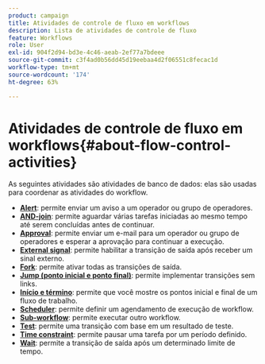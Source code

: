 ```yaml
---
product: campaign
title: Atividades de controle de fluxo em workflows
description: Lista de atividades de controle de fluxo
feature: Workflows
role: User
exl-id: 904f2d94-bd3e-4c46-aeab-2ef77a7bdeee
source-git-commit: c3f4ad0b56dd45d19eebaa4d2f06551c8fecac1d
workflow-type: tm+mt
source-wordcount: '174'
ht-degree: 63%

---
```


# Atividades de controle de fluxo em workflows{#about-flow-control-activities}

As seguintes atividades são atividades de banco de dados: elas são usadas para coordenar as atividades do workflow.

* **[Alert](alert.md)**: permite enviar um aviso a um operador ou grupo de operadores.
* **[AND-join](and-join.md)**: permite aguardar várias tarefas iniciadas ao mesmo tempo até serem concluídas antes de continuar.
* **[Approval](approval.md)**: permite enviar um e-mail para um operador ou grupo de operadores e esperar a aprovação para continuar a execução.
* **[External signal](external-signal.md)**: permite habilitar a transição de saída após receber um sinal externo.
* **[Fork](fork.md)**: permite ativar todas as transições de saída.
* **[Jump (ponto inicial e ponto final)](jump-start-point-and-end-point.md)**: permite implementar transições sem links.
* **[Início e término](start-and-end.md)**: permite que você mostre os pontos inicial e final de um fluxo de trabalho.
* **[Scheduler](scheduler.md)**: permite definir um agendamento de execução de workflow.
* **[Sub-workflow](sub-workflow.md)**: permite executar outro workflow.
* **[Test](test.md)**: permite uma transição com base em um resultado de teste.
* **[Time constraint](time-constraint.md)**: permite pausar uma tarefa por um período definido.
* **[Wait](wait.md)**: permite a transição de saída após um determinado limite de tempo.
  <!--* **Task**: lets you configure task execution. Refer to the [Task](task.md) section.-->
